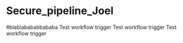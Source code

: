 # Secure_pipeline_Joel

#blablabababbababa
T e s t   w o r k f l o w   t r i g g e r 
 
 
T e s t   w o r k f l o w   t r i g g e r 
 
 
T e s t   w o r k f l o w   t r i g g e r  
 